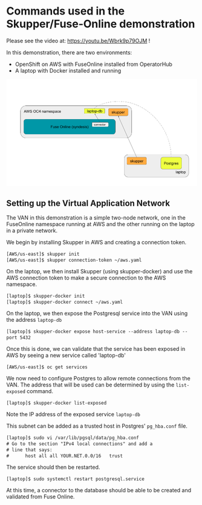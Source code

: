 # Commands used in the Skupper/Fuse-Online demonstration

Please see the video at:    https://youtu.be/Wbrk9p79OJM  !


In this demonstration, there are two environments:

* OpenShift on AWS with FuseOnline installed from OperatorHub
* A laptop with Docker installed and running

<img src="diagram.png" width="800"/>

## Setting up the Virtual Application Network

The VAN in this demonstration is a simple two-node network, one in the FuseOnline namespace running at AWS and the other running on the laptop in a private network.

We begin by installing Skupper in AWS and creating a connection token.

```
[AWS/us-east]$ skupper init
[AWS/us-east]$ skupper connection-token ~/aws.yaml
```

On the laptop, we then install Skupper (using skupper-docker) and use the AWS connection token to make a secure connection to the AWS namespace.

```
[laptop]$ skupper-docker init
[laptop]$ skupper-docker connect ~/aws.yaml
```

On the laptop, we then expose the Postgresql service into the VAN using the address `laptop-db`

```
[laptop]$ skupper-docker expose host-service --address laptop-db --port 5432
```

Once this is done, we can validate that the service has been exposed in AWS by seeing a new service called 'laptop-db'

```
[AWS/us-east]$ oc get services
```

We now need to configure Postgres to allow remote connections from the VAN.  The address that will be used can be determined by using the `list-exposed` command.

```
[laptop]$ skupper-docker list-exposed
```

Note the IP address of the exposed service `laptop-db`

This subnet can be added as a trusted host in Postgres' `pg_hba.conf` file.

```
[laptop]$ sudo vi /var/lib/pgsql/data/pg_hba.conf
# Go to the section "IPv4 local connections" and add a
# line that says: 
#      host all all YOUR.NET.0.0/16   trust
```

The service should then be restarted.

```
[laptop]$ sudo systemctl restart postgresql.service
```

At this time, a connector to the database should be able to be created and validated from Fuse Online.



